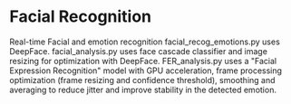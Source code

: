 # Facial Recognition
 Real-time Facial and emotion recognition
           facial_recog_emotions.py uses DeepFace.
           facial_analysis.py uses face cascade classifier and image resizing for optimization with DeepFace.
           FER_analysis.py uses a "Facial Expression Recognition" model with GPU acceleration, frame processing optimization (frame resizing and confidence threshold), smoothing and averaging to reduce jitter and improve stability in the detected emotion. 
